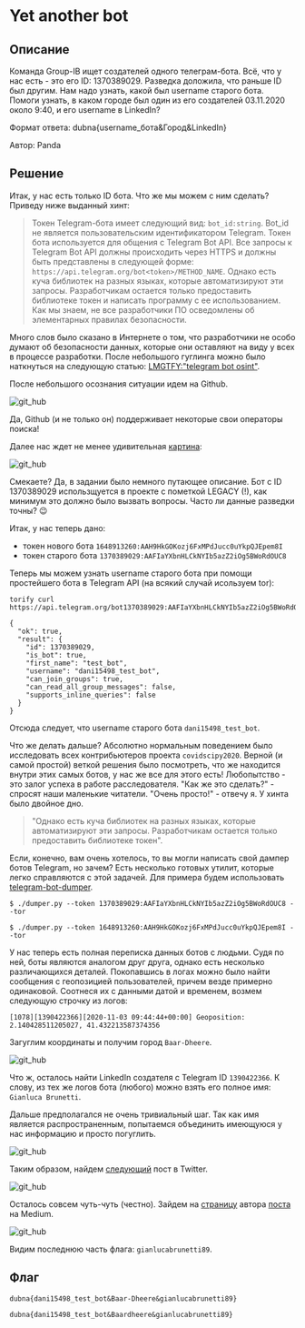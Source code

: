 # Yet another bot
## Описание

Команда Group-IB ищет создателей одного телеграм-бота. Всё, что у нас есть - это его ID: 1370389029. Разведка доложила, что раньше ID был другим.
Нам надо узнать, какой был username старого бота. Помоги узнать, в каком городе был один из его создателей 03.11.2020 
около 9:40, и его username в LinkedIn?

Формат ответа: dubna{username_бота&Город&LinkedIn}

Автор: Panda

## Решение 

Итак, у нас есть только ID бота. Что же мы можем с ним сделать? Приведу ниже выданный хинт: 

> Токен Telegram-бота имеет следующий вид:
`bot_id:string`. Bot_id не является пользовательским идентификатором Telegram. Токен бота используется для общения с Telegram Bot API. Все запросы к Telegram Bot API должны происходить через HTTPS и должны быть представлены в следующей форме: 
`https://api.telegram.org/bot<token>/METHOD_NAME`.
Однако есть куча библиотек на разных языках, которые автоматизируют эти запросы. Разработчикам остается только предоставить библиотеке токен и написать программу с ее использованием. Как мы знаем, не все разработчики ПО осведомлены об элементарных правилах безопасности.

Много слов было сказано в Интернете о том, что разработчики не особо думают об безопасности данных, которые они оставляют на виду у всех в процессе разработки. После небольшого гуглинга можно было наткнуться на следующую статью: [LMGTFY:"telegram bot osint"](https://xakep.ru/2019/09/06/real-osint/#toc01).

После небольшого осознания ситуации идем на Github. 

![git_hub](./src/1.png)

Да, Github (и не только он) поддерживает некоторые свои операторы поиска! 

Далее нас ждет не менее удивительная [картина](https://github.com/b2slab/covidscipy2020/blob/3eea2a5d2c6fe2cc9ea55e53ab797c2ab5fc2271/project/Telegram_Chatbot/settings.py): 

![git_hub](./src/2.png)

Смекаете? Да, в задании было немного путающее описание. Бот с ID 1370389029 использщуется в проекте с пометкой LEGACY (!), как минимум это должно было вызвать вопросы. Часто ли данные разведки точны? 😉

Итак, у нас теперь дано: 

- токен нового бота `1648913260:AAH9HkGOKozj6FxMPdJucc0uYkpQJEpem8I`
- токен старого бота `1370389029:AAFIaYXbnHLCkNYIb5azZ2iOg5BWoRdOUC8`

Теперь мы можем узнать username старого бота при помощи простейшего бота в Telegram API (на всякий случай исользуем tor):

```
torify curl https://api.telegram.org/bot1370389029:AAFIaYXbnHLCkNYIb5azZ2iOg5BWoRdOUC8/getMe 

{
  "ok": true,
  "result": {
    "id": 1370389029,
    "is_bot": true,
    "first_name": "test_bot",
    "username": "dani15498_test_bot",
    "can_join_groups": true,
    "can_read_all_group_messages": false,
    "supports_inline_queries": false
  }
}
```

Отсюда следует, что username старого бота `dani15498_test_bot`.

Что же делать дальше? Абсолютно нормальным поведением было исследовать всех контрибьютеров проекта `covidscipy2020`. Верной (и самой простой) веткой решения было посмотреть, что же находится внутри этих самых ботов, у нас же все для этого есть! Любопытство - это залог успеха в  работе расследователя. "Как же это сделать?" - спросят наши маленькие читатели. "Очень просто!" - отвечу я. У хинта было двойное дно. 

> "Однако есть куча библиотек на разных языках, которые автоматизируют эти запросы. Разработчикам остается только предоставить библиотеке токен".

Если, конечно, вам очень хотелось, то вы могли написать свой дампер ботов Telegram, но зачем? Есть несколько готовых утилит, которые легко справляются с этой задачей. Для примера будем использовать [telegram-bot-dumper](https://github.com/soxoj/telegram-bot-dumper).

```
$ ./dumper.py --token 1370389029:AAFIaYXbnHLCkNYIb5azZ2iOg5BWoRdOUC8 --tor

$ ./dumper.py --token 1648913260:AAH9HkGOKozj6FxMPdJucc0uYkpQJEpem8I --tor
```

У нас теперь есть полная переписка данных ботов с людьми. Судя по ней, боты являются аналогом друг друга, однако есть несколько различающихся деталей. Покопавшись в логах можно было найти сообщения с геопозицией пользователей, причем везде примерно одинаковой. Соотнеся их с данными  датой и временем, возмем следующую строчку из логов: 

```
[1078][1390422366][2020-11-03 09:44:44+00:00] Geoposition: 2.140428511205027, 41.432213587374356
```

Загуглим координаты и получим город `Baar-Dheere`. 


![git_hub](./src/3.png)

Что ж, осталось найти LinkedIn создателя с Telegram ID `1390422366`. К слову, из тех же логов бота (любого) можно взять его полное имя: `Gianluca Brunetti`.

Дальше предполагался не очень тривиальный шаг. Так как имя является распространенным, попытаемся объединить имеющуюся у нас информацию и просто погуглить. 

![git_hub](./src/4.png)

Таким образом, найдем [следующий](https://twitter.com/loziobrown/status/1243865999331524608)  пост в Twitter.

![git_hub](./src/5.png)

Осталось совсем чуть-чуть (честно). Зайдем на [страницу](https://medium.com/@loziobrown) автора [поста](https://medium.com/@loziobrown/lavvocato-conte-ovvero-come-ho-imparato-a-non-preoccuparmi-e-ad-amare-il-decreto-7a930adc2863) на Medium.

![git_hub](./src/6.png)

Видим последнюю часть флага: `gianlucabrunetti89`. 


## Флаг


`dubna{dani15498_test_bot&Baar-Dheere&gianlucabrunetti89}`

`dubna{dani15498_test_bot&Baardheere&gianlucabrunetti89}`


